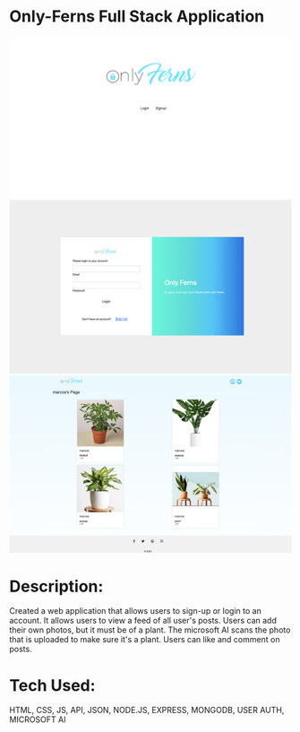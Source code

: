 # Only-Ferns Full Stack Application

![alt tag](screenshot1.png)
![alt tag](screenshot2.png)
![alt tag](screenshot3.png)

# Description: 

Created a web application that allows users to sign-up or login to an account. It allows users to view a feed of all user's posts. Users can add their own photos, but it must be of a plant. The microsoft AI scans the photo that is uploaded to make sure it's a plant. Users can like and comment on posts. 

# Tech Used:

 HTML, CSS, JS, API, JSON, NODE.JS, EXPRESS, MONGODB, USER AUTH, MICROSOFT AI